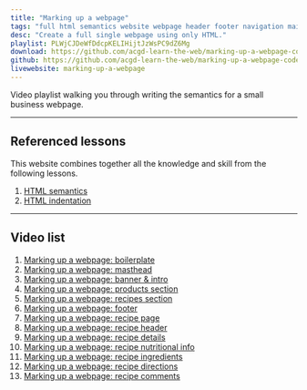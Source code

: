 ```yaml
---
title: "Marking up a webpage"
tags: "full html semantics website webpage header footer navigation main"
desc: "Create a full single webpage using only HTML."
playlist: PLWjCJDeWfDdcpKELIHijtJzWsPC9dZ6Mg
download: https://github.com/acgd-learn-the-web/marking-up-a-webpage-code/archive/master.zip
github: https://github.com/acgd-learn-the-web/marking-up-a-webpage-code
livewebsite: marking-up-a-webpage
---
```


Video playlist walking you through writing the semantics for a small business webpage.

---

## Referenced lessons

This website combines together all the knowledge and skill from the following lessons.

1. [HTML semantics](/topics/html-semantics/)
2. [HTML indentation](/topics/html-indentation/)

---

## Video list

1. [Marking up a webpage: boilerplate](https://www.youtube.com/watch?v=Vq9wKIXM1XA&index=1&list=PLWjCJDeWfDdcpKELIHijtJzWsPC9dZ6Mg)
2. [Marking up a webpage: masthead](https://www.youtube.com/watch?v=3BYItKc0D-w&index=2&list=PLWjCJDeWfDdcpKELIHijtJzWsPC9dZ6Mg)
3. [Marking up a webpage: banner & intro](https://www.youtube.com/watch?v=-DZVJKtGLJM&index=3&list=PLWjCJDeWfDdcpKELIHijtJzWsPC9dZ6Mg)
4. [Marking up a webpage: products section](https://www.youtube.com/watch?v=v_JvNdxTkn8&index=4&list=PLWjCJDeWfDdcpKELIHijtJzWsPC9dZ6Mg)
5. [Marking up a webpage: recipes section](https://www.youtube.com/watch?v=hGpJMN2OuS0&list=PLWjCJDeWfDdcpKELIHijtJzWsPC9dZ6Mg&index=5)
6. [Marking up a webpage: footer](https://www.youtube.com/watch?v=Ih9Ln5WFMC4&list=PLWjCJDeWfDdcpKELIHijtJzWsPC9dZ6Mg&index=6)
7. [Marking up a webpage: recipe page](https://www.youtube.com/watch?v=9iEWS3k3w_I&index=7&list=PLWjCJDeWfDdcpKELIHijtJzWsPC9dZ6Mg)
8. [Marking up a webpage: recipe header](https://www.youtube.com/watch?v=JIAAySpQmkM&index=8&list=PLWjCJDeWfDdcpKELIHijtJzWsPC9dZ6Mg)
9. [Marking up a webpage: recipe details](https://www.youtube.com/watch?v=Z39q-cd7qmw&index=9&list=PLWjCJDeWfDdcpKELIHijtJzWsPC9dZ6Mg)
10. [Marking up a webpage: recipe nutritional info](https://www.youtube.com/watch?v=67Cr5elLKZw&list=PLWjCJDeWfDdcpKELIHijtJzWsPC9dZ6Mg&index=10)
11. [Marking up a webpage: recipe ingredients](https://www.youtube.com/watch?v=wTC5U_Spi0g&index=11&list=PLWjCJDeWfDdcpKELIHijtJzWsPC9dZ6Mg)
12. [Marking up a webpage: recipe directions](https://www.youtube.com/watch?v=wD2anJGqSIk&index=12&list=PLWjCJDeWfDdcpKELIHijtJzWsPC9dZ6Mg)
13. [Marking up a webpage: recipe comments](https://www.youtube.com/watch?v=7ydWw6xsOCI&index=13&list=PLWjCJDeWfDdcpKELIHijtJzWsPC9dZ6Mg)
